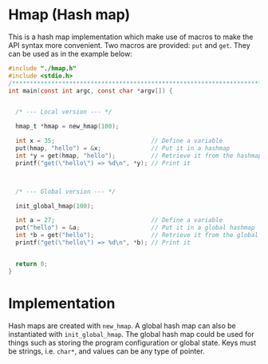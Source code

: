 # Hmap (Hash map)

This is a hash map implementation which make use of macros to make the API syntax more convenient. Two macros are provided: `put` and `get`. They can be used as in the example below:

```.c
#include "./hmap.h"
#include <stdio.h>
/*****************************************************************************/
int main(const int argc, const char *argv[]) {


  /* --- Local version --- */

  hmap_t *hmap = new_hmap(100);

  int x = 35;                           // Define a variable
  put(hmap, "hello") = &x;              // Put it in a hashmap
  int *y = get(hmap, "hello");          // Retrieve it from the hashmap
  printf("get(\"hello\") => %d\n", *y); // Print it



  /* --- Global version --- */

  init_global_hmap(100);

  int a = 27;                           // Define a variable
  put("hello") = &a;                    // Put it in a global hashmap
  int *b = get("hello");                // Retrieve it from the global hashmap
  printf("get(\"hello\") => %d\n", *b); // Print it


  return 0;
}
```

# Implementation

Hash maps are created with `new_hmap`. A global hash map can also be instantiated with `init_global_hmap`. The global hash map could be used for things such as storing the program configuration or global state. Keys must be strings, i.e. `char*`, and values can be any type of pointer.
